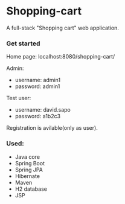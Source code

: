 # Shopping-cart
A full-stack "Shopping cart" web application.
### Get started
Home page: localhost:8080/shopping-cart/

Admin:
* username: admin1
* password: admin1

Test user:
* username: david.sapo
* password: a1b2c3

Registration is avilable(only as user).
### Used:
* Java core
* Spring Boot
* Spring JPA
* Hibernate
* Maven
* H2 database
* JSP
